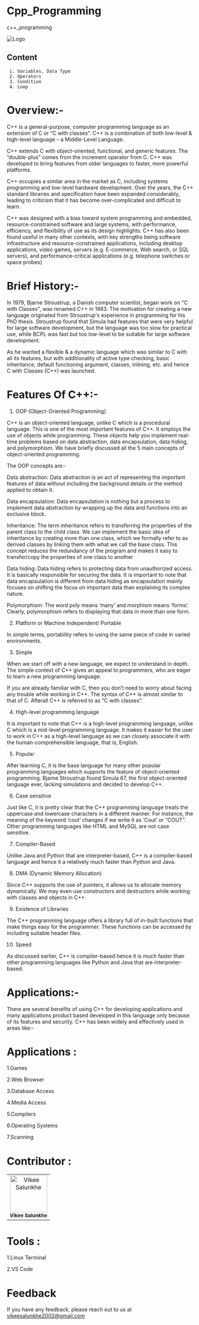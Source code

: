 # Cpp_Programming
c++_programming 

![Logo](https://media.licdn.com/dms/image/C4E12AQEr143Dw1g0dA/article-cover_image-shrink_600_2000/0/1592055287100?e=2147483647&v=beta&t=_-aW4AN4fIn1HU-UCeBlP52dAHrAzWea-Nk0Yd88a7A)

## Content


     1. Variables, Data Type
     2. Operators
     3. Condition
     4. Loop

# Overview:-

C++ is a general-purpose, computer programming language as an extension of C or “C with classes”. C++ is a combination of both low-level & high-level language – a Middle-Level Language.

C++ extends C with object-oriented, functional, and generic features. The “double-plus” comes from the increment operator from C. C++ was developed to bring features from older languages to faster, more powerful platforms.

C++ occupies a similar area in the market as C, including systems programming and low-level hardware development. Over the years, the C++ standard libraries and specification have been expanded considerably, leading to criticism that it has become over-complicated and difficult to learn.

C++ was designed with a bias toward system programming and embedded, resource-constrained software and large systems, with performance, efficiency, and flexibility of use as its design highlights. C++ has also been found useful in many other contexts, with key strengths being software infrastructure and resource-constrained applications, including desktop applications, video games, servers (e.g. E-commerce, Web search, or SQL servers), and performance-critical applications (e.g. telephone switches or space probes)

# Brief History:-

In 1979, Bjarne Stroustrup, a Danish computer scientist, began work on "C with Classes", was renamed C++ in 1983. The motivation for creating a new language originated from Stroustrup's experience in programming for his PhD thesis. Stroustrup found that Simula had features that were very helpful for large software development, but the language was too slow for practical use, while BCPL was fast but too low-level to be suitable for large software development.

As he wanted a flexible & a dynamic language which was similar to C with all its features, but with additionality of active type checking, basic inheritance, default functioning argument, classes, inlining, etc. and hence C with Classes (C++) was launched.

# Features Of C++:-

1. OOP (Object-Oriented Programming)

C++ is an object-oriented language, unlike C which is a procedural language. This is one of the most important features of C++. It employs the use of objects while programming. These objects help you implement real-time problems based on data abstraction, data encapsulation, data hiding, and polymorphism. We have briefly discussed all the 5 main concepts of object-oriented programming.

The OOP concepts are:-

Data abstraction: Data abstraction is an act of representing the important features of data without including the background details or the method applied to obtain it.

Data encapsulation: Data encapsulation is nothing but a process to implement data abstraction by wrapping up the data and functions into an exclusive block.

Inheritance: The term inheritance refers to transferring the properties of the parent class to the child class. We can implement the basic idea of inheritance by creating more than one class, which we formally refer to as derived classes by linking them with what we call the base class. This concept reduces the redundancy of the program and makes it easy to transfer/copy the properties of one class to another

Data hiding: Data hiding refers to protecting data from unauthorized access. It is basically responsible for securing the data. It is important to note that data encapsulation is different from data hiding as encapsulation mainly focuses on shifting the focus on important data than explaining its complex nature.

Polymorphism: The word poly means ‘many’ and morphism means ‘forms’. Clearly, polymorphism refers to displaying that data in more than one form.

2. Platform or Machine Independent/ Portable

In simple terms, portability refers to using the same piece of code in varied environments.

3. Simple

When we start off with a new language, we expect to understand in depth. The simple context of C++ gives an appeal to programmers, who are eager to learn a new programming language.

If you are already familiar with C, then you don’t need to worry about facing any trouble while working in C++. The syntax of C++ is almost similar to that of C. Afterall C++ is referred to as “C with classes”.

4. High-level programming language

It is important to note that C++ is a high-level programming language, unlike C which is a mid-level programming language. It makes it easier for the user to work in C++ as a high-level language as we can closely associate it with the human-comprehensible language, that is, English.

5. Popular

After learning C, it is the base language for many other popular programming languages which supports the feature of object-oriented programming. Bjarne Stroustrup found Simula 67, the first object-oriented language ever, lacking simulations and decided to develop C++.

6. Case sensitive

Just like C, it is pretty clear that the C++ programming language treats the uppercase and lowercase characters in a different manner. For instance, the meaning of the keyword ‘cout’ changes if we write it as ‘Cout’ or “COUT”. Other programming languages like HTML and MySQL are not case sensitive.

7. Compiler-Based

Unlike Java and Python that are interpreter-based, C++ is a compiler-based language and hence it a relatively much faster than Python and Java.

8. DMA (Dynamic Memory Allocation)

Since C++ supports the use of pointers, it allows us to allocate memory dynamically. We may even use constructors and destructors while working with classes and objects in C++.

9. Existence of Libraries

The C++ programming language offers a library full of in-built functions that make things easy for the programmer. These functions can be accessed by including suitable header files.

10. Speed

As discussed earlier, C++ is compiler-based hence it is much faster than other programming languages like Python and Java that are interpreter-based.

# Applications:-

There are several benefits of using C++ for developing applications and many applications product based developed in this language only because of its features and security. C++ has been widely and effectively used in areas like:-          

# Applications :

1.Games

2.Web Browser

3.Database Access

4.Media Access

5.Compilers

6.Operating Systems

7.Scanning
     



# Contributor :  

<table>
  <tr>
    <td align="center"><a href="https://github.com/Vikeesalunkhe"><img src="https://avatars.githubusercontent.com/u/117392336?v=4" width="100px;" alt="Vikee Salunkhe"/><br/><sub><b>Vikee Salunkhe</b></sub></a><br/>
</tr>
</table>



# Tools :

1.Linux Terminal

2.VS Code

# Feedback

If you have any feedback, please reach out to us at vikeesalunkhe2002@gmail.com

